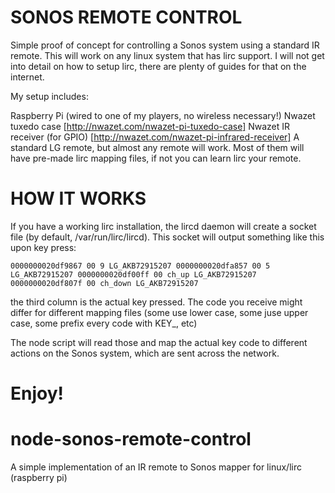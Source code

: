 SONOS REMOTE CONTROL
====================

Simple proof of concept for controlling a Sonos system using a standard IR remote. This will work on any linux system that has lirc support. I will not get into detail on how to setup lirc, there are plenty of guides for that on the internet. 

My setup includes:

Raspberry Pi (wired to one of my players, no wireless necessary!)
Nwazet tuxedo case [http://nwazet.com/nwazet-pi-tuxedo-case]
Nwazet IR receiver (for GPIO) [http://nwazet.com/nwazet-pi-infrared-receiver]
A standard LG remote, but almost any remote will work. Most of them will have pre-made lirc mapping files, if not you can learn lirc your remote.

HOW IT WORKS
============

If you have a working lirc installation, the lircd daemon will create a socket file (by default, /var/run/lirc/lircd). This socket will output something like this upon key press:

`0000000020df9867 00 9 LG_AKB72915207
0000000020dfa857 00 5 LG_AKB72915207
0000000020df00ff 00 ch_up LG_AKB72915207
0000000020df807f 00 ch_down LG_AKB72915207`

the third column is the actual key pressed. The code you receive might differ for different mapping files (some use lower case, some juse upper case, some prefix every code with KEY_, etc)

The node script will read those and map the actual key code to different actions on the Sonos system, which are sent across the network. 

Enjoy!
=======
node-sonos-remote-control
=========================

A simple implementation of an IR remote to Sonos mapper for linux/lirc (raspberry pi)

